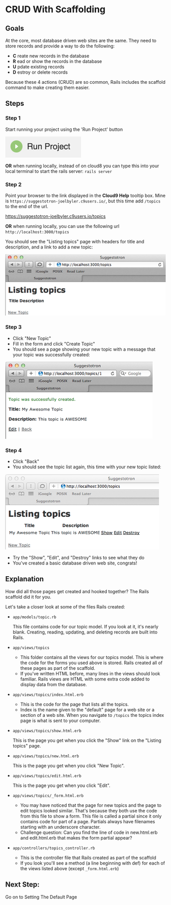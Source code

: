 # CRUD With Scaffolding

## Goals
At the core, most database driven web sites are the same. They need to store records and provide a way to do the following:

* __C__ reate new records in the database
* __R__ ead or show the records in the database
* __U__ pdate existing records
* __D__ estroy or delete records

Because these 4 actions (CRUD) are so common, Rails includes the scaffold command to make creating them easier.

## Steps
### Step 1
Start running your project using the 'Run Project' button

  ![run project](images/run_project.png)

__OR__ when running locally, instead of on cloud8 you can type this into your local terminal to start the rails server: `rails server`

### Step 2
Point your browser to the link displayed in the __Cloud9 Help__ tooltip box.  Mine is `https://suggestotron-joelbyler.c9users.io/`, but this time add `/topics` to the end of the url.

https://suggestotron-joelbyler.c9users.io/topics

__OR__ when running locally, you can use the following url `http://localhost:3000/topics`

You should see the "Listing topics" page with headers for title and description, and a link to add a new topic:


![Screenshot of topic list page](images/topic_list_page.png)
### Step 3
* Click "New Topic"
* Fill in the form and click "Create Topic"
* You should see a page showing your new topic with a message that your topic was successfully created:

![Screenshot of topic detail page with confirmation message](images/topic_created.png)

### Step 4
* Click "Back"
* You should see the topic list again, this time with your new topic listed:

![Screenshot of topic list with new topic](images/list_with_topic.png)

* Try the "Show", "Edit", and "Destroy" links to see what they do
* You've created a basic database driven web site, congrats!

## Explanation
How did all those pages get created and hooked together? The Rails scaffold did it for you.

Let's take a closer look at some of the files Rails created:

* `app/models/topic.rb`

  This file contains code for our topic model. If you look at it, it's nearly blank. Creating, reading, updating, and deleting records are built into Rails.

* `app/views/topics`

  * This folder contains all the views for our topics model. This is where the code for the forms you used above is stored. Rails created all of these pages as part of the scaffold.
  * If you've written HTML before, many lines in the views should look familiar. Rails views are HTML with some extra code added to display data from the database.
* `app/views/topics/index.html.erb`

  * This is the code for the page that lists all the topics.
  * Index is the name given to the "default" page for a web site or a section of a web site. When you navigate to `/topics` the topics index page is what is sent to your computer.

* `app/views/topics/show.html.erb`

  This is the page you get when you click the "Show" link on the "Listing topics" page.

* `app/views/topics/new.html.erb`

  This is the page you get when you click "New Topic".

* `app/views/topics/edit.html.erb`

  This is the page you get when you click "Edit".

* `app/views/topics/_form.html.erb`

  * You may have noticed that the page for new topics and the page to edit topics looked similar. That's because they both use the code from this file to show a form. This file is called a partial since it only contains code for part of a page. Partials always have filenames starting with an underscore character.
  * Challenge question: Can you find the line of code in new.html.erb and edit.html.erb that makes the form partial appear?

* `app/controllers/topics_controller.rb`

  * This is the controller file that Rails created as part of the scaffold
  * If you look you'll see a method (a line beginning with def) for each of the views listed above (except `_form.html.erb`)

## Next Step:
Go on to Setting The Default Page

